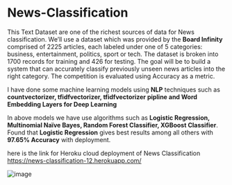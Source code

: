 # News-Classification

This Text Dataset are one of the richest sources of data for News classification. We’ll use a dataset which was provided by the **Board Infinity** comprised of 2225 articles, each labeled under one of 5 categories: business, entertainment, politics, sport or tech.
The dataset is broken into 1700 records for training and 426 for testing. The goal will be to build a system that can accurately classify previously unseen news articles into the right category. The competition is evaluated using Accuracy as a metric.

I have done some machine learning models using **NLP** techniques such as **countvectorizer, tfidfvectorizer, tfidfvectorizer pipline and Word Embedding Layers for Deep Learning** 

In above models we have use algorithms such as **Logistic Regression, Multinomial Naïve Bayes, Random Forest Classifier, XGBoost Classifier**. Found that **Logistic Regression** gives best results among all others with **97.65% Accuracy** with deployment.

here is the link for Heroku cloud deployment of News Classification https://news-classification-12.herokuapp.com/

![image](https://user-images.githubusercontent.com/79050063/118360036-81635700-b5a3-11eb-8e30-6a92fce0450f.png)
